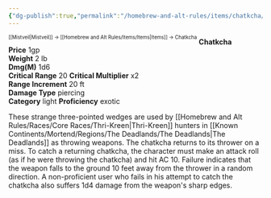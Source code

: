 ```yaml
---
{"dg-publish":true,"permalink":"/homebrew-and-alt-rules/items/chatkcha/"}
---
```


<sup><sup>[[Mistveil\|Mistveil]] → [[Homebrew and Alt Rules/Items/Items\|Items]] → Chatkcha</sup></sup> 
**Chatkcha**  
**Price** 1gp  
**Weight** 2 lb  
**Dmg(M)** 1d6  
**Critical Range** 20 **Critical Multiplier** x2  
**Range Increment** 20 ft  
**Damage Type** piercing  
**Category** light **Proficiency** exotic

These strange three-pointed wedges are used by [[Homebrew and Alt Rules/Races/Core Races/Thri-Kreen\|Thri-Kreen]] hunters in [[Known Continents/Mortend/Regions/The Deadlands/The Deadlands\|The Deadlands]] as throwing weapons. The chatkcha returns to its thrower on a miss. To catch a returning chatkcha, the character must make an attack roll (as if he were throwing the chatkcha) and hit AC 10. Failure indicates that the weapon falls to the ground 10 feet away from the thrower in a random direction. A non-proficient user who fails in his attempt to catch the chatkcha also suffers 1d4 damage from the weapon's sharp edges. 